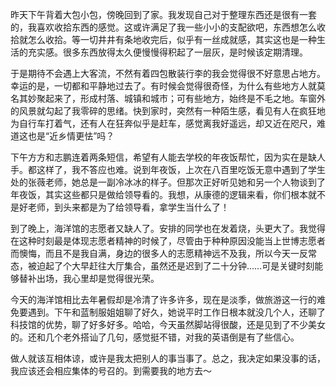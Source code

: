 <p>昨天下午背着大包小包，傍晚回到了家。我发现自己对于整理东西还是很有一套的，我喜欢收拾东西的感觉。这或许满足了我一些小小的支配欲吧，东西想怎么收拾就怎么收拾。等一切井井有条地收完后，似乎有一丝成就感，其实这也是一种生活的充实感。很多东西放得太久便慢慢得积起了一层灰，是时候该定期清理。</p><p>于是期待不会遇上大客流，不然有着四包散装行李的我会觉得很不好意思占地方。幸运的是，一切都和平静地过去了。有时候会觉得很奇怪，为什么有些地方人就莫名其妙聚起来了，形成村落、城镇和城市；可有些地方，始终是不毛之地。车窗外的风景就勾起了我零碎的思绪。快到家时，突然有一种陌生感，看见有人在疯狂地为自行车打着气，还有人在狂奔似乎是赶车，感觉离我好遥远，却又近在咫尺，难道这也是“近乡情更怯”吗？</p><p>下午方方和志鹏连着两条短信，希望有人能去学校的年夜饭帮忙，因为实在是缺人手。都这样了，我不答应也难。说到年夜饭，上次在八百里吃饭无意中遇到了学生处的张薇老师，她总是一副冷冰冰的样子。但那次正好听见她和另一个人物谈到了年夜饭，其实这些都只是做给领导看的。我想，从康德的逻辑来看，你们根本就不是好老师，到头来都是为了给领导看，拿学生当什么了！</p><p>到了晚上，海洋馆的志愿者又缺人了。安排的同学也在发着烧，头更大了。我觉得在这种时刻最是体现志愿者精神的时候了，尽管由于种种原因没能当上世博志愿者而懊悔，而且不是我自满，身边的很多人的志愿精神远不及我，所以今天一反常态，被迫起了个大早赶往大厅集合，虽然还是迟到了二十分钟……可是关键时刻能够替补出场，我心里却是觉得很光荣。</p><p>今天的海洋馆相比去年暑假却是冷清了许多许多，现在是淡季，做旅游这一行的难免要遇到。下午和蓝制服姐姐聊了好久，她说平时工作日根本就没几个人，还聊了科技馆的优势，聊了好多好多。哈哈，今天虽然脚站得很酸，还是见到了不少美女的。还和几个老外搭讪了几句，感觉挺不错，对我的英语倒是有了些信心。</p><p>做人就该互相体谅，或许是我太把别人的事当事了。总之，我决定如果没事的话，我应该还会相应集体的号召的。到需要我的地方去～</p>